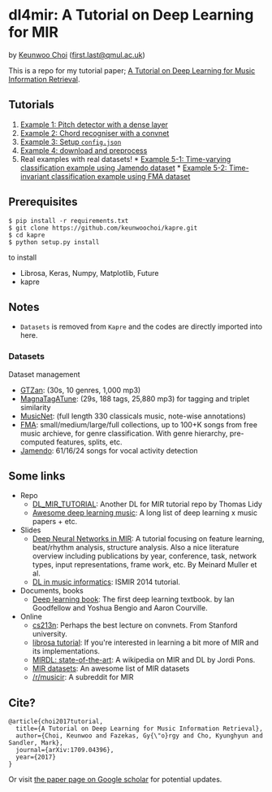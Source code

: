 # dl4mir: A Tutorial on Deep Learning for MIR

by [Keunwoo Choi](https://keunwoochoi.wordpress.com) (first.last@qmul.ac.uk)

This is a repo for my tutorial paper; [A Tutorial on Deep Learning for Music Information Retrieval](https://arxiv.org/abs/1709.04396). 

## Tutorials
  1. [Example 1: Pitch detector with a dense layer](https://github.com/keunwoochoi/dl4mir/blob/master/Example%201%20-%20a%20pitch%20detection%20network%20with%20Dense%20layers.ipynb)
  2. [Example 2: Chord recogniser with a convnet](https://github.com/keunwoochoi/dl4mir/blob/master/Example%202%20-%20a%20chord%20recognition%20network%20with%20Convolutional%20layers.ipynb)
  3. [Example 3: Setup `config.json`](https://github.com/keunwoochoi/dl4mir/blob/master/Example_3.py)
  4. [Example 4: download and preprocess](https://github.com/keunwoochoi/dl4mir/blob/master/Example_4.py)
  5. Real examples with real datasets!
    * [Example 5-1: Time-varying classification example using Jamendo dataset](https://github.com/keunwoochoi/dl4mir/blob/master/Example_5-1.py)
    * [Example 5-2: Time-invariant classification example using FMA dataset](https://github.com/keunwoochoi/dl4mir/blob/master/Example_5-2.py)

## Prerequisites
   ```
   $ pip install -r requirements.txt
   $ git clone https://github.com/keunwoochoi/kapre.git
   $ cd kapre
   $ python setup.py install
   ```
   to install
  * Librosa, Keras, Numpy, Matplotlib, Future
  * kapre

## Notes
* `Datasets` is removed from `Kapre` and the codes are directly imported into here.

### Datasets
Dataset management
* [GTZan](http://marsyasweb.appspot.com/download/data_sets/): (30s, 10 genres, 1,000 mp3)
* [MagnaTagATune](http://mirg.city.ac.uk/codeapps/the-magnatagatune-dataset): (29s, 188 tags, 25,880 mp3) for tagging and triplet similarity
* [MusicNet](https://homes.cs.washington.edu/~thickstn/musicnet.html): (full length 330 classicals music, note-wise annotations)
* [FMA](https://github.com/mdeff/fma): small/medium/large/full collections, up to 100+K songs from free music archieve, for genre classification. With genre hierarchy, pre-computed features, splits, etc.
* [Jamendo](http://www.mathieuramona.com/wp/data/jamendo/): 61/16/24 songs for vocal activity detection



## Some links
  * Repo
    * [DL_MIR_TUTORIAL](https://github.com/tuwien-musicir/DL_MIR_Tutorial): Another DL for MIR tutorial repo by Thomas Lidy 
    * [Awesome deep learning music](https://github.com/ybayle/awesome-deep-learning-music): A long list of deep learning x music papers + etc.
  * Slides
    * [Deep Neural Networks in MIR](https://www.audiolabs-erlangen.de/resources/MIR/2017-GI-Tutorial-Musik/2017_MuellerWeissBalke_GI_DeepLearningMIR.pdf): A tutorial focusing on feature learning, beat/rhythm analysis, structure analysis. Also a nice literature overview including publications by year, conference, task, network types, input representations, frame work, etc. By Meinard Muller et al. 
    * [DL in music informatics](http://steinhardt.nyu.edu/marl/research/deep_learning_in_music_informatics): ISMIR 2014 tutorial. 
  * Documents, books
    * [Deep learning book](http://www.deeplearningbook.org): The first deep learning textbook. by Ian Goodfellow and Yoshua Bengio and Aaron Courville.
  * Online
    * [cs213n](http://cs231n.stanford.edu): Perhaps the best lecture on convnets. From Stanford university.
    * [librosa tutorial](https://librosa.github.io/librosa/tutorial.html): If you're interested in learning a bit more of MIR and its implementations.
    * [MIRDL: state-of-the-art](http://jordipons.me/wiki/index.php/MIRDL): A wikipedia on MIR and DL by Jordi Pons.
    * [MIR datasets](https://www.audiocontentanalysis.org/data-sets/): An awesome list of MIR datasets
    * [/r/musicir](https://www.reddit.com/r/musicir/): A subreddit for MIR

## Cite?
```
@article{choi2017tutorial,
  title={A Tutorial on Deep Learning for Music Information Retrieval},
  author={Choi, Keunwoo and Fazekas, Gy{\"o}rgy and Cho, Kyunghyun and Sandler, Mark},
  journal={arXiv:1709.04396},
  year={2017}
}
```
Or visit [the paper page on Google scholar](https://scholar.google.co.kr/citations?view_op=view_citation&hl=en&user=ZrqdSu4AAAAJ&sortby=pubdate&citation_for_view=ZrqdSu4AAAAJ:W5xh706n7nkC) for potential updates.
